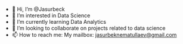 - 👋 Hi, I’m @Jasurbeck
- 👀 I’m interested in Data Science
- 🌱 I’m currently learning Data Analytics
- 💞️ I’m looking to collaborate on projects related to data science
- 📫 How to reach me: My mailbox: jasurbeknematullaev@gmail.com

<!---
Jasurbeck/Jasurbeck is a ✨ special ✨ repository because its `README.md` (this file) appears on your GitHub profile.
You can click the Preview link to take a look at your changes.
--->
